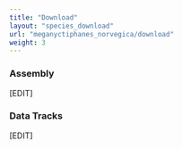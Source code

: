 ```yaml
---
title: "Download"
layout: "species_download"
url: "meganyctiphanes_norvegica/download"
weight: 3
---
```


### Assembly

[EDIT]

### Data Tracks

[EDIT]
